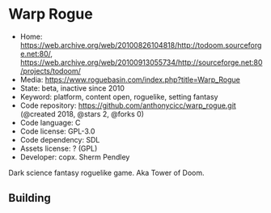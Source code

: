 # Warp Rogue

- Home: https://web.archive.org/web/20100826104818/http://todoom.sourceforge.net:80/, https://web.archive.org/web/20100913055734/http://sourceforge.net:80/projects/todoom/
- Media: https://www.roguebasin.com/index.php?title=Warp_Rogue
- State: beta, inactive since 2010
- Keyword: platform, content open, roguelike, setting fantasy
- Code repository: https://github.com/anthonycicc/warp_rogue.git (@created 2018, @stars 2, @forks 0)
- Code language: C
- Code license: GPL-3.0
- Code dependency: SDL
- Assets license: ? (GPL)
- Developer: copx. Sherm Pendley

Dark science fantasy roguelike game.
Aka Tower of Doom.

## Building

